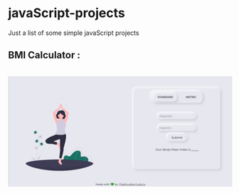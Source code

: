 # javaScript-projects
Just a list of some simple javaScript projects 



## BMI Calculator : 
<br>
<a href = "https://neomorphism-bmi.netlify.app/">
    <img src = "BMI-Calculator/assets/images/bmi.jpg" alt = "Screenshot">
</a>
<br>